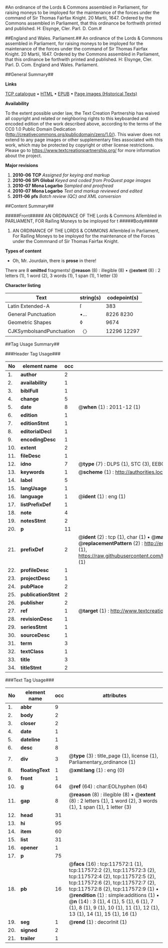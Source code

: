 #An ordinance of the Lords & Commons assembled in Parliament, for raising moneys to be imployed for the maintenance of the forces under the command of Sir Thomas Fairfax Knight. 20 Martii, 1647. Ordered by the Commons assembled in Parliament, that this ordinance be forthwith printed and published. H: Elsynge, Cler. Parl. D. Com.#

##England and Wales. Parliament.##
An ordinance of the Lords & Commons assembled in Parliament, for raising moneys to be imployed for the maintenance of the forces under the command of Sir Thomas Fairfax Knight. 20 Martii, 1647. Ordered by the Commons assembled in Parliament, that this ordinance be forthwith printed and published. H: Elsynge, Cler. Parl. D. Com.
England and Wales. Parliament.

##General Summary##

**Links**

[TCP catalogue](http://www.ota.ox.ac.uk/tcp/)  • 
[HTML](http://tei.it.ox.ac.uk/tcp/Texts-HTML/free/A83/A83118.html)  • 
[EPUB](http://tei.it.ox.ac.uk/tcp/Texts-EPUB/free/A83/A83118.epub) • 
[Page images (Historical Texts)](https://historicaltexts.jisc.ac.uk/eebo-99865333e)

**Availability**

To the extent possible under law, the Text Creation Partnership has waived all copyright and related or neighboring rights to this keyboarded and encoded edition of the work described above, according to the terms of the CC0 1.0 Public Domain Dedication (http://creativecommons.org/publicdomain/zero/1.0/). This waiver does not extend to any page images or other supplementary files associated with this work, which may be protected by copyright or other license restrictions. Please go to https://www.textcreationpartnership.org/ for more information about the project.

**Major revisions**

1. __2010-06__ __TCP__ *Assigned for keying and markup*
1. __2010-06__ __SPi Global__ *Keyed and coded from ProQuest page images*
1. __2010-07__ __Mona Logarbo__ *Sampled and proofread*
1. __2010-07__ __Mona Logarbo__ *Text and markup reviewed and edited*
1. __2011-06__ __pfs__ *Batch review (QC) and XML conversion*

##Content Summary##

#####Front#####
AN ORDINANCE OF THE Lords & Commons Aſſembled in PARLIAMENT, FOR Raiſing Moneys to be imployed for t
#####Body#####

1. AN ORDINANCE OF THE LORDS & COMMONS Aſſembled in Parliament, For Raiſing Moneys to be imployed for the maintenance of the Forces under the Commnand of Sir Thomas Fairfax Knight.

**Types of content**

  * Oh, Mr. Jourdain, there is **prose** in there!

There are 8 **omitted** fragments! 
 @__reason__ (8) : illegible (8)  •  @__extent__ (8) : 2 letters (1), 1 word (2), 3 words (1), 1 span (1), 1 letter (3)

**Character listing**


|Text|string(s)|codepoint(s)|
|---|---|---|
|Latin Extended-A|ſ|383|
|General Punctuation|•…|8226 8230|
|Geometric Shapes|◊|9674|
|CJKSymbolsandPunctuation|〈〉|12296 12297|

##Tag Usage Summary##

###Header Tag Usage###

|No|element name|occ|attributes|
|---|---|---|---|
|1.|__author__|2||
|2.|__availability__|1||
|3.|__biblFull__|1||
|4.|__change__|5||
|5.|__date__|8| @__when__ (1) : 2011-12 (1)|
|6.|__edition__|1||
|7.|__editionStmt__|1||
|8.|__editorialDecl__|1||
|9.|__encodingDesc__|1||
|10.|__extent__|2||
|11.|__fileDesc__|1||
|12.|__idno__|7| @__type__ (7) : DLPS (1), STC (3), EEBO-CITATION (1), PROQUEST (1), VID (1)|
|13.|__keywords__|1| @__scheme__ (1) : http://authorities.loc.gov/ (1)|
|14.|__label__|5||
|15.|__langUsage__|1||
|16.|__language__|1| @__ident__ (1) : eng (1)|
|17.|__listPrefixDef__|1||
|18.|__note__|4||
|19.|__notesStmt__|2||
|20.|__p__|11||
|21.|__prefixDef__|2| @__ident__ (2) : tcp (1), char (1)  •  @__matchPattern__ (2) : ([0-9\-]+):([0-9IVX]+) (1), (.+) (1)  •  @__replacementPattern__ (2) : http://eebo.chadwyck.com/downloadtiff?vid=$1&page=$2 (1), https://raw.githubusercontent.com/textcreationpartnership/Texts/master/tcpchars.xml#$1 (1)|
|22.|__profileDesc__|1||
|23.|__projectDesc__|1||
|24.|__pubPlace__|2||
|25.|__publicationStmt__|2||
|26.|__publisher__|2||
|27.|__ref__|1| @__target__ (1) : http://www.textcreationpartnership.org/docs/. (1)|
|28.|__revisionDesc__|1||
|29.|__seriesStmt__|1||
|30.|__sourceDesc__|1||
|31.|__term__|3||
|32.|__textClass__|1||
|33.|__title__|3||
|34.|__titleStmt__|2||


###Text Tag Usage###

|No|element name|occ|attributes|
|---|---|---|---|
|1.|__abbr__|9||
|2.|__body__|2||
|3.|__closer__|2||
|4.|__date__|1||
|5.|__dateline__|1||
|6.|__desc__|8||
|7.|__div__|3| @__type__ (3) : title_page (1), license (1), Parliamentary_ordinance (1)|
|8.|__floatingText__|1| @__xml:lang__ (1) : eng (0)|
|9.|__front__|1||
|10.|__g__|64| @__ref__ (64) : char:EOLhyphen (64)|
|11.|__gap__|8| @__reason__ (8) : illegible (8)  •  @__extent__ (8) : 2 letters (1), 1 word (2), 3 words (1), 1 span (1), 1 letter (3)|
|12.|__head__|31||
|13.|__hi__|95||
|14.|__item__|60||
|15.|__list__|31||
|16.|__opener__|1||
|17.|__p__|75||
|18.|__pb__|16| @__facs__ (16) : tcp:117572:1 (1), tcp:117572:2 (2), tcp:117572:3 (2), tcp:117572:4 (2), tcp:117572:5 (2), tcp:117572:6 (2), tcp:117572:7 (2), tcp:117572:8 (2), tcp:117572:9 (1)  •  @__rendition__ (1) : simple:additions (1)  •  @__n__ (14) : 3 (1), 4 (1), 5 (1), 6 (1), 7 (1), 8 (1), 9 (1), 10 (1), 11 (1), 12 (1), 13 (1), 14 (1), 15 (1), 16 (1)|
|19.|__seg__|1| @__rend__ (1) : decorInit (1)|
|20.|__signed__|2||
|21.|__trailer__|1||
